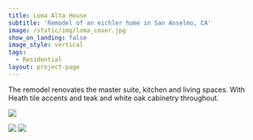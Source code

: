 ```yaml
---
title: Loma Alta House
subtitle: 'Remodel of an eichler home in San Anselmo, CA'
image: /static/img/loma_cover.jpg
show_on_landing: false
image_style: vertical
tags:
  - Residential
layout: project-page
---
```


The remodel renovates the master suite, kitchen and living spaces. With Heath tile accents and teak and white oak cabinetry throughout.

![](/static/img/loma_dining.jpg)

![](/static/img/kitchen1.jpg)
![](/static/img/kitchen2.jpg)

